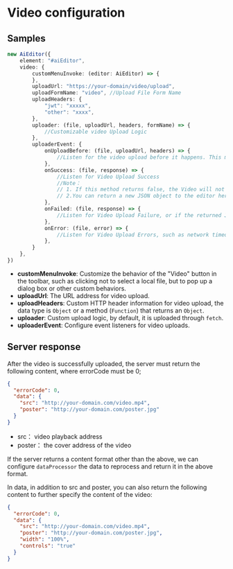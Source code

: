 # Video configuration

## Samples

```typescript
new AiEditor({
    element: "#aiEditor",
    video: {
        customMenuInvoke: (editor: AiEditor) => {
        },
        uploadUrl: "https://your-domain/video/upload",
        uploadFormName: "video", //Upload File Form Name
        uploadHeaders: {
            "jwt": "xxxxx",
            "other": "xxxx",
        },
        uploader: (file, uploadUrl, headers, formName) => {
            //Customizable video Upload Logic
        },
        uploaderEvent: {
            onUploadBefore: (file, uploadUrl, headers) => {
                //Listen for the video upload before it happens. This method can be left without returning any content, but if it returns false, the upload will be aborted.
            },
            onSuccess: (file, response) => {
                //Listen for Video Upload Success
                //Note：
                // 1. If this method returns false, the Video will not be inserted into the editor.
                // 2.You can return a new JSON object to the editor here.
            },
            onFailed: (file, response) => {
                //Listen for Video Upload Failure, or if the returned JSON information is incorrect.
            },
            onError: (file, error) => {
                //Listen for Video Upload Errors, such as network timeouts, etc.
            },
        }
    },
})
```

- **customMenuInvoke**: Customize the behavior of the "Video" button in the toolbar, such as clicking not to select a local file, but to pop up a dialog box or other custom behaviors.
- **uploadUrl**: The URL address for video upload.
- **uploadHeaders**: Custom HTTP header information for video upload, the data type is `Object` or a method (`Function`) that returns an `Object`.
- **uploader**: Custom upload logic, by default, it is uploaded through `fetch`.
- **uploaderEvent**: Configure event listeners for video uploads.

## Server response

After the video is successfully uploaded, the server must return the following content, where errorCode must be 0;

```json
{
  "errorCode": 0,
  "data": {
    "src": "http://your-domain.com/video.mp4",
    "poster": "http://your-domain.com/poster.jpg"
  }
}
```

- src：  video playback address
- poster： the cover address of the video

If the server returns a content format other than the above, we can configure `dataProcessor` the data to reprocess and return it in the above format.

In data, in addition to src and poster, you can also return the following content to further specify the content of the video:

```json
{
  "errorCode": 0,
  "data": {
    "src": "http://your-domain.com/video.mp4",
    "poster": "http://your-domain.com/poster.jpg",
    "width": "100%",
    "controls": "true"
  }
}
```